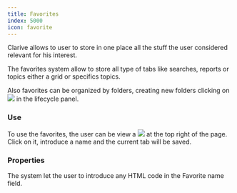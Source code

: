 ```yaml
---
title: Favorites
index: 5000
icon: favorite
---
```


Clarive allows to user to store in one place all the stuff the user considered
relevant for his interest.

The favorites system allow to store all type of tabs like searches, reports or
topics either a grid or specifics topics.

Also favorites can be organized by folders, creating new folders clicking on <img src="/static/images/icons/favorite_new.svg" /> in the lifecycle panel.

### Use

To use the favorites, the user can be view a <img src="/static/images/icons/favorite_grey.svg" />
at the top right of the page. Click on it, introduce a name and the current tab will be saved.

### Properties

The system let the user to introduce any HTML code in the Favorite name field.